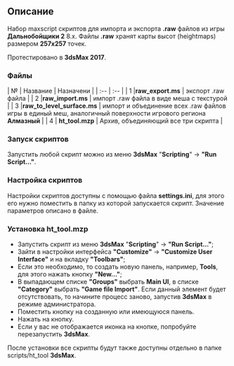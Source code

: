 ## Описание

Набор maxscript скриптов для импорта и экспорта **.raw** файлов из игры **Дальнобойщики 2** 8.x.
Файлы **.raw** хранят карты высот (heightmaps) размером **257x257** точек. 

Протестировано в **3dsMax 2017**.
### Файлы
| № | Название | Назначени  |
| :-- | :-- |
| 1 |**raw_export.ms** | экспорт .raw файла | 
| 2 |**raw_import.ms** | импорт .raw файла в виде меша с текстурой | 
| 3 |**raw_to_level_surface.ms** | импорт и объединение всех .raw файлов игры в единый меш, аналогичный поверхности игрового региона **Алмазный** |
| 4 | **ht_tool.mzp** | Архив, объединяющий все три скрипта |

### Запуск скриптов
Запустить любой скрипт можно из меню **3dsMax** "**Scripting**" -> **"Run Script..."**.

### Настройка скриптов

Настройки скриптов доступны с помощью файла **settings.ini**, для этого его нужно поместить в папку из которой запускается скрипт. Значение параметров описано в файле. 

### Установка ht_tool.mzp

* Запустить скрипт из меню **3dsMax** "**Scripting**" -> **"Run Script..."**;
* Зайти в настройки интерфейса **"Customize"** -> **"Customize User Interface"** и на вкладку **"Toolbars"**;
* Если это необходимо, то создать новую панель, например, **Tools**, для этого нажать кнопку **"New..."**;
* В выпадающем списке **"Groups"** выбрать **Main UI**, в списке **"Category"** выбрать **"Game file Import"**. Если данный элемент будет отсутствовать, то начините процесс заново, запустив **3dsMax** в режиме администратора.
* Поместить кнопку на созданную или имеющуюся панель.
* Нажать на кнопку.
* Если у вас не отображается иконка на кнопке, попробуйте перезапустить **3dsMax**.

После установки все скрипты будут также доступны отдельно в папке scripts/ht_tool **3dsMax**.


